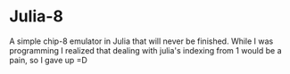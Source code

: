 Julia-8
=======

A simple chip-8 emulator in Julia that will never be finished. While I was programming I realized that dealing with julia's indexing from 1 would be a pain, so I gave up =D
